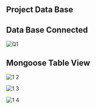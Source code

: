 ## Project Data Base

##  Data Base Connected

![Q1](https://github.com/user-attachments/assets/67cd3a60-b91c-4802-a0f2-f6d2e92768fe)

## Mongoose Table View

![1 2](https://github.com/user-attachments/assets/b6cf44af-5407-4365-b57f-d3bd69e5728f)




![1 3](https://github.com/user-attachments/assets/c0b7c6a9-467f-4a62-a283-c4fd85d3491e)



![1 4](https://github.com/user-attachments/assets/f1d6f2b6-a523-4122-96c0-557de800c86d)
